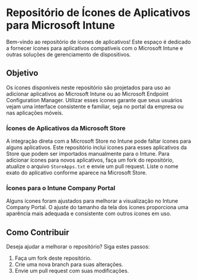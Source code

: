 # Repositório de Ícones de Aplicativos para Microsoft Intune

Bem-vindo ao repositório de ícones de aplicativos! Este espaço é dedicado a fornecer ícones para aplicativos compatíveis com o Microsoft Intune e outras soluções de gerenciamento de dispositivos.

## Objetivo

Os ícones disponíveis neste repositório são projetados para uso ao adicionar aplicativos ao Microsoft Intune ou ao Microsoft Endpoint Configuration Manager. Utilizar esses ícones garante que seus usuários vejam uma interface consistente e familiar, seja no portal da empresa ou nas aplicações móveis.

### Ícones de Aplicativos da Microsoft Store

A integração direta com a Microsoft Store no Intune pode faltar ícones para alguns aplicativos. Este repositório inclui ícones para esses aplicativos da Store que podem ser importados manualmente para o Intune. Para adicionar ícones para novos aplicativos, faça um fork do repositório, atualize o arquivo `StoreApps.txt` e envie um pull request. Liste o nome exato do aplicativo conforme aparece na Microsoft Store.

### Ícones para o Intune Company Portal

Alguns ícones foram ajustados para melhorar a visualização no Intune Company Portal. O ajuste do tamanho da tela dos ícones proporciona uma aparência mais adequada e consistente com outros ícones em uso.

## Como Contribuir

Deseja ajudar a melhorar o repositório? Siga estes passos:

1. Faça um fork deste repositório.
2. Crie uma nova branch para suas alterações.
3. Envie um pull request com suas modificações.


